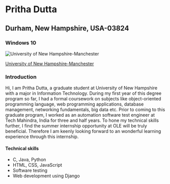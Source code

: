 # Pritha Dutta
## Durham, New Hampshire, USA-03824
### Windows 10

<img src="https://cdn2.hercampus.com/UNH2.jpg" alt="University of New Hampshire-Manchester"/>

<a href="https://manchester.unh.edu/">University of New Hampshire-Manchester</a>

### Introduction
Hi, I am Pritha Dutta, a graduate student at University of New Hampshire with a major in Information Technology. During my first year of this degree program so far, I had a formal coursework on subjects like object-oriented programming language, web programming applications, database management, networking fundamentals, big data etc. Prior to coming to this graduate program, I worked as an automation software test engineer at Tech Mahindra, India for three and half years. To hone my technical skills further, I find the summer internship opportunity at OLE will be truly beneficial. Therefore I am keenly looking forward to an wonderful learning experience through this internship.

#### Technical skills
<ul>
<li>C, Java, Python</li>
<li>HTML, CSS, JavaScript</li>
<li>Software testing</li>
<li>Web development using Django</li>
</ul>
